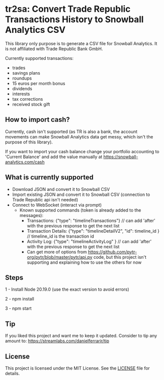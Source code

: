 # tr2sa: Convert Trade Republic Transactions History to Snowball Analytics CSV

This library only purpose is to generate a CSV file for Snowball Analytics. It is not affiliated with Trade Republic Bank GmbH.

Currently supported transactions:

- trades
- savings plans
- roundups
- 15 euros per month bonus
- dividends
- interests
- tax corrections
- received stock gift

## How to import cash?

Currently, cash isn't supported (as TR is also a bank, the account movements can make Snowball Analytics data get messy, which isn't the purpose of this library).

If you want to import your cash balance change your portfolio accounting to 'Current Balance' and add the value manually at https://snowball-analytics.com/cash

## What is currently supported

- Download JSON and convert it to Snowball CSV
- Import existing JSON and convert it to Snowball CSV (connection to Trade Republic api isn't needed)
- Connect to WebSocket (interact via prompt)
  - Known supported commands (token is already added to the messages):
    - Transactions: {"type": "timelineTransactions"} // can add 'after' with the previous response to get the next list
    - Transaction Details: {"type": "timelineDetailV2", "id": timeline_id } // timeline_id is the transaction id
    - Activity Log: {"type": "timelineActivityLog" } // can add 'after' with the previous response to get the next list
    - Can get more of options from https://github.com/pytr-org/pytr/blob/master/pytr/api.py code, but this project isn't supporting and explaining how to use the others for now

## Steps

1 - Install Node 20.19.0 (use the exact version to avoid errors)

2 - npm install

3 - npm start

## Tip

If you liked this project and want me to keep it updated. Consider to tip any amount to:
https://streamlabs.com/danielferrarir/tip

## License

This project is licensed under the MIT License. See the [LICENSE](https://github.com/DanielFerrariR/tr2sa/blob/master/LICENSE) file for details.
